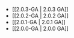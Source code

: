 - [[2.0.3-GA | 2.0.3 GA]]
- [[2.0.2-GA | 2.0.2 GA]]
- [[2.0.1-GA | 2.0.1 GA]]
- [[2.0.0-GA | 2.0.0 GA]]
